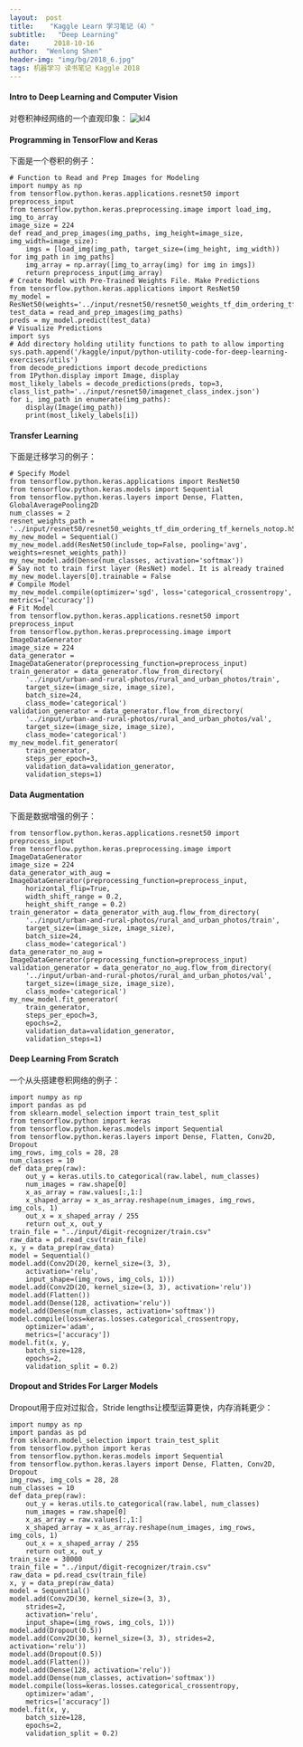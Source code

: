 ```yaml
---
layout:	 post
title:	  "Kaggle Learn 学习笔记（4）"
subtitle:   "Deep Learning"
date:	   2018-10-16
author:	 "Wenlong Shen"
header-img: "img/bg/2018_6.jpg"
tags: 机器学习 读书笔记 Kaggle 2018
---
```


<script type="text/javascript" src="https://cdnjs.cloudflare.com/ajax/libs/mathjax/2.7.1/MathJax.js?config=default"></script>

#### Intro to Deep Learning and Computer Vision

对卷积神经网络的一个直观印象：
![kl4](/img/post/2018_10_16_convolution.png)

#### Programming in TensorFlow and Keras

下面是一个卷积的例子：

	# Function to Read and Prep Images for Modeling
	import numpy as np
	from tensorflow.python.keras.applications.resnet50 import preprocess_input
	from tensorflow.python.keras.preprocessing.image import load_img, img_to_array	
	image_size = 224
	def read_and_prep_images(img_paths, img_height=image_size, img_width=image_size):
		imgs = [load_img(img_path, target_size=(img_height, img_width)) for img_path in img_paths]
		img_array = np.array([img_to_array(img) for img in imgs])
		return preprocess_input(img_array)
	# Create Model with Pre-Trained Weights File. Make Predictions
	from tensorflow.python.keras.applications import ResNet50
	my_model = ResNet50(weights='../input/resnet50/resnet50_weights_tf_dim_ordering_tf_kernels.h5')
	test_data = read_and_prep_images(img_paths)
	preds = my_model.predict(test_data)
	# Visualize Predictions
	import sys
	# Add directory holding utility functions to path to allow importing
	sys.path.append('/kaggle/input/python-utility-code-for-deep-learning-exercises/utils')
	from decode_predictions import decode_predictions
	from IPython.display import Image, display
	most_likely_labels = decode_predictions(preds, top=3, class_list_path='../input/resnet50/imagenet_class_index.json')
	for i, img_path in enumerate(img_paths):
		display(Image(img_path))
		print(most_likely_labels[i])

#### Transfer Learning

下面是迁移学习的例子：

	# Specify Model
	from tensorflow.python.keras.applications import ResNet50
	from tensorflow.python.keras.models import Sequential
	from tensorflow.python.keras.layers import Dense, Flatten, GlobalAveragePooling2D
	num_classes = 2
	resnet_weights_path = '../input/resnet50/resnet50_weights_tf_dim_ordering_tf_kernels_notop.h5'
	my_new_model = Sequential()
	my_new_model.add(ResNet50(include_top=False, pooling='avg', weights=resnet_weights_path))
	my_new_model.add(Dense(num_classes, activation='softmax'))
	# Say not to train first layer (ResNet) model. It is already trained
	my_new_model.layers[0].trainable = False
	# Compile Model
	my_new_model.compile(optimizer='sgd', loss='categorical_crossentropy', metrics=['accuracy'])
	# Fit Model
	from tensorflow.python.keras.applications.resnet50 import preprocess_input
	from tensorflow.python.keras.preprocessing.image import ImageDataGenerator
	image_size = 224
	data_generator = ImageDataGenerator(preprocessing_function=preprocess_input)
	train_generator = data_generator.flow_from_directory(
		'../input/urban-and-rural-photos/rural_and_urban_photos/train',
		target_size=(image_size, image_size),
		batch_size=24,
		class_mode='categorical')
	validation_generator = data_generator.flow_from_directory(
		'../input/urban-and-rural-photos/rural_and_urban_photos/val',
		target_size=(image_size, image_size),
		class_mode='categorical')
	my_new_model.fit_generator(
		train_generator,
		steps_per_epoch=3,
		validation_data=validation_generator,
		validation_steps=1)

#### Data Augmentation

下面是数据增强的例子：

	from tensorflow.python.keras.applications.resnet50 import preprocess_input
	from tensorflow.python.keras.preprocessing.image import ImageDataGenerator
	image_size = 224
	data_generator_with_aug = ImageDataGenerator(preprocessing_function=preprocess_input,
		horizontal_flip=True,
		width_shift_range = 0.2,
		height_shift_range = 0.2)
	train_generator = data_generator_with_aug.flow_from_directory(
		'../input/urban-and-rural-photos/rural_and_urban_photos/train',
		target_size=(image_size, image_size),
		batch_size=24,
		class_mode='categorical')
	data_generator_no_aug = ImageDataGenerator(preprocessing_function=preprocess_input)
	validation_generator = data_generator_no_aug.flow_from_directory(
		'../input/urban-and-rural-photos/rural_and_urban_photos/val',
		target_size=(image_size, image_size),
		class_mode='categorical')
	my_new_model.fit_generator(
		train_generator,
		steps_per_epoch=3,
		epochs=2,
		validation_data=validation_generator,
		validation_steps=1)

#### Deep Learning From Scratch

一个从头搭建卷积网络的例子：

	import numpy as np
	import pandas as pd
	from sklearn.model_selection import train_test_split
	from tensorflow.python import keras
	from tensorflow.python.keras.models import Sequential
	from tensorflow.python.keras.layers import Dense, Flatten, Conv2D, Dropout
	img_rows, img_cols = 28, 28
	num_classes = 10
	def data_prep(raw):
		out_y = keras.utils.to_categorical(raw.label, num_classes)
		num_images = raw.shape[0]
		x_as_array = raw.values[:,1:]
		x_shaped_array = x_as_array.reshape(num_images, img_rows, img_cols, 1)
		out_x = x_shaped_array / 255
		return out_x, out_y
	train_file = "../input/digit-recognizer/train.csv"
	raw_data = pd.read_csv(train_file)
	x, y = data_prep(raw_data)
	model = Sequential()
	model.add(Conv2D(20, kernel_size=(3, 3),
		activation='relu',
		input_shape=(img_rows, img_cols, 1)))
	model.add(Conv2D(20, kernel_size=(3, 3), activation='relu'))
	model.add(Flatten())
	model.add(Dense(128, activation='relu'))
	model.add(Dense(num_classes, activation='softmax'))
	model.compile(loss=keras.losses.categorical_crossentropy,
		optimizer='adam',
		metrics=['accuracy'])
	model.fit(x, y,
		batch_size=128,
		epochs=2,
		validation_split = 0.2)

#### Dropout and Strides For Larger Models

Dropout用于应对过拟合，Stride lengths让模型运算更快，内存消耗更少：

	import numpy as np
	import pandas as pd
	from sklearn.model_selection import train_test_split
	from tensorflow.python import keras
	from tensorflow.python.keras.models import Sequential
	from tensorflow.python.keras.layers import Dense, Flatten, Conv2D, Dropout
	img_rows, img_cols = 28, 28
	num_classes = 10
	def data_prep(raw):
		out_y = keras.utils.to_categorical(raw.label, num_classes)
		num_images = raw.shape[0]
		x_as_array = raw.values[:,1:]
		x_shaped_array = x_as_array.reshape(num_images, img_rows, img_cols, 1)
		out_x = x_shaped_array / 255
		return out_x, out_y
	train_size = 30000
	train_file = "../input/digit-recognizer/train.csv"
	raw_data = pd.read_csv(train_file)
	x, y = data_prep(raw_data)
	model = Sequential()
	model.add(Conv2D(30, kernel_size=(3, 3),
		strides=2,
		activation='relu',
		input_shape=(img_rows, img_cols, 1)))
	model.add(Dropout(0.5))
	model.add(Conv2D(30, kernel_size=(3, 3), strides=2, activation='relu'))
	model.add(Dropout(0.5))
	model.add(Flatten())
	model.add(Dense(128, activation='relu'))
	model.add(Dense(num_classes, activation='softmax'))
	model.compile(loss=keras.losses.categorical_crossentropy,
		optimizer='adam',
		metrics=['accuracy'])
	model.fit(x, y,
		batch_size=128,
		epochs=2,
		validation_split = 0.2)